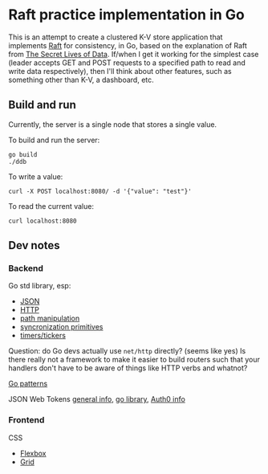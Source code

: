 # Raft practice implementation in Go

This is an attempt to create a clustered K-V store application that implements [Raft](https://raft.github.io/) for consistency, in Go, based on the explanation of Raft from [The Secret Lives of Data](http://thesecretlivesofdata.com/raft/). If/when I get it working for the simplest case (leader accepts GET and POST requests to a specified path to read and write data respectively), then I'll think about other features, such as something other than K-V, a dashboard, etc.

## Build and run

Currently, the server is a single node that stores a single value.

To build and run the server:

```
go build
./ddb
```

To write a value:

```
curl -X POST localhost:8080/ -d '{"value": "test"}'
```

To read the current value:

```
curl localhost:8080
```

## Dev notes

### Backend

Go std library, esp:
- [JSON](https://blog.golang.org/json)
- [HTTP](https://golang.org/pkg/net/http/)
- [path manipulation](https://golang.org/pkg/path/)
- [syncronization primitives](https://golang.org/pkg/sync/)
- [timers/tickers](https://gobyexample.com/timers)

Question: do Go devs actually use `net/http` directly? (seems like yes) Is there really not a framework to make it easier to build routers such that your handlers don't have to be aware of things like HTTP verbs and whatnot?

[Go patterns](https://golang.org/doc/effective_go.html)

JSON Web Tokens [general info](https://jwt.io/introduction/), [go library](https://godoc.org/github.com/dgrijalva/jwt-go), [Auth0 info](https://auth0.com/learn/token-based-authentication-made-easy/)

### Frontend

CSS
- [Flexbox](https://css-tricks.com/snippets/css/a-guide-to-flexbox/)
- [Grid](https://css-tricks.com/snippets/css/complete-guide-grid/)
